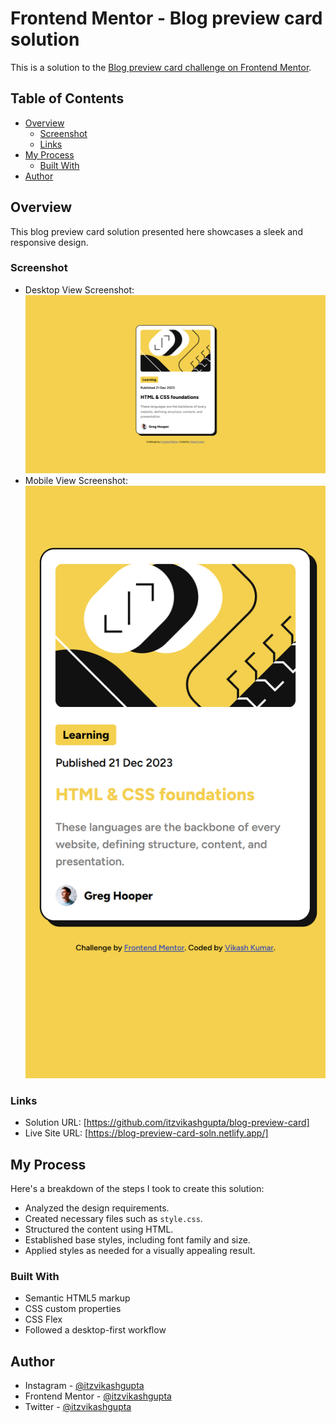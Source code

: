 # Frontend Mentor - Blog preview card solution

This is a solution to the [Blog preview card challenge on Frontend Mentor](https://www.frontendmentor.io/challenges/blog-preview-card-ckPaj01IcS).

## Table of Contents

- [Overview](#overview)
  - [Screenshot](#screenshot)
  - [Links](#links)
- [My Process](#my-process)
  - [Built With](#built-with)
- [Author](#author)

## Overview

This blog preview card solution presented here showcases a sleek and responsive design.

### Screenshot

- Desktop View Screenshot: ![Desktop View:](assets/images/desktop-preview-screenshot.png)
- Mobile View Screenshot: ![Mobile View:](assets/images/mobile-preview-screenshot.png)

### Links

- Solution URL: [https://github.com/itzvikashgupta/blog-preview-card]
- Live Site URL: [https://blog-preview-card-soln.netlify.app/]

## My Process

Here's a breakdown of the steps I took to create this solution:

- Analyzed the design requirements.
- Created necessary files such as `style.css`.
- Structured the content using HTML.
- Established base styles, including font family and size.
- Applied styles as needed for a visually appealing result.

### Built With

- Semantic HTML5 markup
- CSS custom properties
- CSS Flex
- Followed a desktop-first workflow

## Author

- Instagram - [@itzvikashgupta](https://www.instagram.com/itzvikashgupta)
- Frontend Mentor - [@itzvikashgupta](https://www.frontendmentor.io/profile/itzvikashgupta)
- Twitter - [@itzvikashgupta](https://www.twitter.com/itzvikashgupta)
